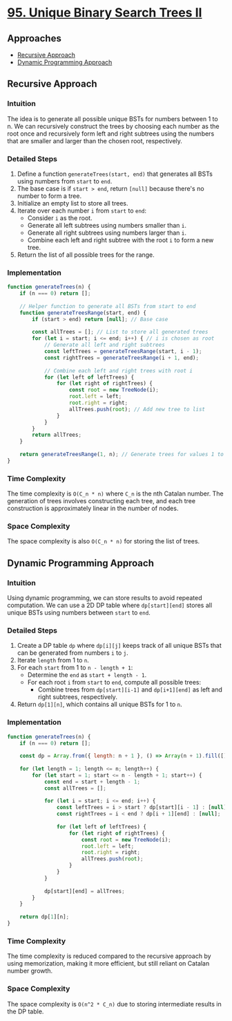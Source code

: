 # [95. Unique Binary Search Trees II](https://leetcode.com/problems/unique-binary-search-trees-ii/)

## Approaches
- [Recursive Approach](#recursive-approach)
- [Dynamic Programming Approach](#dynamic-programming-approach)

## Recursive Approach

### Intuition
The idea is to generate all possible unique BSTs for numbers between 1 to n. We can recursively construct the trees by choosing each number as the root once and recursively form left and right subtrees using the numbers that are smaller and larger than the chosen root, respectively.

### Detailed Steps
1. Define a function `generateTrees(start, end)` that generates all BSTs using numbers from `start` to `end`.
2. The base case is if `start > end`, return `[null]` because there's no number to form a tree.
3. Initialize an empty list to store all trees.
4. Iterate over each number `i` from `start` to `end`:
   - Consider `i` as the root.
   - Generate all left subtrees using numbers smaller than `i`.
   - Generate all right subtrees using numbers larger than `i`.
   - Combine each left and right subtree with the root `i` to form a new tree.
5. Return the list of all possible trees for the range.

### Implementation

```javascript
function generateTrees(n) {
    if (n === 0) return [];
    
    // Helper function to generate all BSTs from start to end
    function generateTreesRange(start, end) {
        if (start > end) return [null]; // Base case
        
        const allTrees = []; // List to store all generated trees
        for (let i = start; i <= end; i++) { // i is chosen as root
            // Generate all left and right subtrees
            const leftTrees = generateTreesRange(start, i - 1);
            const rightTrees = generateTreesRange(i + 1, end);
            
            // Combine each left and right trees with root i
            for (let left of leftTrees) {
                for (let right of rightTrees) {
                    const root = new TreeNode(i);
                    root.left = left;
                    root.right = right;
                    allTrees.push(root); // Add new tree to list
                }
            }
        }
        return allTrees;
    }
    
    return generateTreesRange(1, n); // Generate trees for values 1 to n
}
```

### Time Complexity
The time complexity is `O(C_n * n)` where `C_n` is the nth Catalan number. The generation of trees involves constructing each tree, and each tree construction is approximately linear in the number of nodes.

### Space Complexity
The space complexity is also `O(C_n * n)` for storing the list of trees.

## Dynamic Programming Approach

### Intuition
Using dynamic programming, we can store results to avoid repeated computation. We can use a 2D DP table where `dp[start][end]` stores all unique BSTs using numbers between `start` to `end`.

### Detailed Steps
1. Create a DP table `dp` where `dp[i][j]` keeps track of all unique BSTs that can be generated from numbers `i` to `j`.
2. Iterate `length` from 1 to `n`.
3. For each `start` from 1 to `n - length + 1`:
   - Determine the `end` as `start + length - 1`.
   - For each root `i` from `start` to `end`, compute all possible trees:
     - Combine trees from `dp[start][i-1]` and `dp[i+1][end]` as left and right subtrees, respectively.
4. Return `dp[1][n]`, which contains all unique BSTs for 1 to `n`.

### Implementation

```javascript
function generateTrees(n) {
    if (n === 0) return [];
    
    const dp = Array.from({ length: n + 1 }, () => Array(n + 1).fill([]));
    
    for (let length = 1; length <= n; length++) {
        for (let start = 1; start <= n - length + 1; start++) {
            const end = start + length - 1;
            const allTrees = [];
            
            for (let i = start; i <= end; i++) {
                const leftTrees = i > start ? dp[start][i - 1] : [null];
                const rightTrees = i < end ? dp[i + 1][end] : [null];
                
                for (let left of leftTrees) {
                    for (let right of rightTrees) {
                        const root = new TreeNode(i);
                        root.left = left;
                        root.right = right;
                        allTrees.push(root);
                    }
                }
            }
            
            dp[start][end] = allTrees;
        }
    }
    
    return dp[1][n];
}
```

### Time Complexity
The time complexity is reduced compared to the recursive approach by using memorization, making it more efficient, but still reliant on Catalan number growth.

### Space Complexity
The space complexity is `O(n^2 * C_n)` due to storing intermediate results in the DP table.


